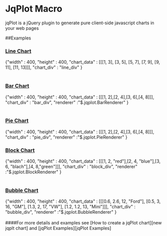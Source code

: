 [new jqplt chart]:http://www.jqplot.com/docs/files/usage-txt.html
[jqPlot Examples]:http://www.jqplot.com/tests/

# JqPlot Macro 

jqPlot is a jQuery plugin to generate pure client-side javascript charts in your web pages

##Examples

### [Line Chart](/#/alkiradocs/LineChart)
<div class="macro macro_jqplot">
{"width" : 400,
 "height" : 400,
 "chart_data" : [[[1, 3], [3, 5], [5, 7], [7, 9], [9, 11], [11, 13]]],
 "chart_div" : "line_div"
}
</div>

<br />

### [Bar Chart](/#/alkiradocs/BarChart)
<div class="macro macro_jqplot">
{"width" : 400,
 "height" : 400,
 "chart_data" : [[[1, 2],[2, 4],[3, 6],[4, 8]]],
 "chart_div" : "bar_div",
 "renderer" :"$.jqplot.BarRenderer"
}
</div>
<br />

### [Pie Chart](/#/alkiradocs/PieChart)
<div class="macro macro_jqplot">
{"width" : 400,
 "height" : 400,
 "chart_data" : [[[1, 2],[2, 4],[3, 6],[4, 8]]],
 "chart_div" : "pie_div",
 "renderer" :"$.jqplot.PieRenderer"
}
</div>


### [Block Chart](/#/alkiradocs/BlockChart)
<div class="macro macro_jqplot">
{"width" : 400,
 "height" : 400,
 "chart_data" : [[[1, 2, "red"],[2, 4, "blue"],[3, 6, "blach"],[4, 8,"green"]]],
 "chart_div" : "block_div",
 "renderer" :"$.jqplot.BlockRenderer"
}
</div>
<br />

### [Bubble Chart](/#/alkiradocs/BubbleChart)
<div class="macro macro_jqplot">
{"width" : 400,
 "height" : 400,
 "chart_data" : [[[0.6, 2.6, 12, "Ford"], [0.5, 3, 16, "GM"], [1.3, 2, 17, "VW"], [1.2, 1.2, 13, "Mini"]]],
 "chart_div" : "bubble_div",
 "renderer" :"$.jqplot.BubbleRenderer"
}
</div>

<br />
####For more details and examples see
[How to create a jqPlot chart][new jqplt chart] and [jqPlot Examples][jqPlot Examples]
